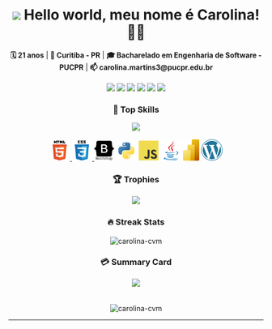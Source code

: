 <h1 align="center"><img src="https://media.giphy.com/media/hvRJCLFzcasrR4ia7z/giphy.gif" width="28"> Hello world, meu nome é Carolina!💁‍♀️ </h1>
<div align="center">
<b>🗓️ 21 anos</b>  |  <b>📍 Curitiba - PR</b>  |  <b>🎓 Bacharelado em Engenharia de Software - PUCPR</b>  |  <b>📫 carolina.martins3@pucpr.edu.br</b>
 <br>
</div>
<br>
<div align="center">
 <a href="https://www.linkedin.com/in/carolina-cvm/" target="_blank"><img src="https://img.shields.io/badge/LinkedIn-0077B5?style=for-the-badge&logo=linkedin&logoColor=white"/></a>
 <a href="https://linktr.ee/carolina.cvm" target="_blank"><img src="https://img.shields.io/badge/linktree-39E09B?style=for-the-badge&logo=linktree&logoColor=white"/></a>
 <a href="https://carolina-cvm.github.io/Carolina-cvm/" target="_blank"><img src="https://img.shields.io/badge/GitHub%20Pages-222222?style=for-the-badge&logo=GitHub%20Pages&logoColor=white"/></a>
 <a href="https://www.w3profile.com/carolina-cvm" target="_blank"><img src="https://img.shields.io/badge/W3Schools-04AA6D?style=for-the-badge&logo=W3Schools&logoColor=white"></a>
 <a href="https://sites.google.com/view/carolina-martins/p%C3%A1gina-inicial" target="_blank"><img src="https://img.shields.io/badge/PowerBI-F2C811?style=for-the-badge&logo=Power%20BI&logoColor=white"></a>
 <a href="https://dev-carolinamartins.pantheonsite.io/" target="_blank"><img src="https://img.shields.io/badge/Wordpress-21759B?style=for-the-badge&logo=wordpress&logoColor=white"></a>
</div>
<h3 align="center">🚀 Top Skills</h3>
<p align="center">
 <img src="https://github-readme-stats.vercel.app/api/top-langs/?username=carolina-cvm&layout=compact&theme=radical">
</p>
<p align="center"><a href="https://www.w3.org/html/" target="_blank" rel="noreferrer"><img src="https://raw.githubusercontent.com/devicons/devicon/master/icons/html5/html5-original-wordmark.svg" alt="html5" width="40" height="40"/></a><a href="https://www.w3schools.com/css/" target="_blank" rel="noreferrer"> <img src="https://raw.githubusercontent.com/devicons/devicon/master/icons/css3/css3-original-wordmark.svg" alt="css3" width="40" height="40"/></a><a href="https://getbootstrap.com" target="_blank" rel="noreferrer"> <img src="https://raw.githubusercontent.com/devicons/devicon/master/icons/bootstrap/bootstrap-plain-wordmark.svg" alt="bootstrap" width="40" height="40"/></a> <a href="https://www.python.org" target="_blank" rel="noreferrer"> <img src="https://raw.githubusercontent.com/devicons/devicon/master/icons/python/python-original.svg" alt="python" width="40" height="40"/></a>
<a href="https://developer.mozilla.org/en-US/docs/Web/JavaScript" target="_blank" rel="noreferrer"><img src="https://raw.githubusercontent.com/devicons/devicon/master/icons/javascript/javascript-original.svg" alt="javascript" width="40" height="40"/></a>
<a href="https://www.java.com" target="_blank" rel="noreferrer"><img src="https://raw.githubusercontent.com/devicons/devicon/master/icons/java/java-original.svg" alt="java" width="40" height="40"/></a>
<a href="https://sites.google.com/view/carolina-martins/p%C3%A1gina-inicial" target="_blank"><img src="Imagens/Power-BI.png" height="42"/></a>
<a href="https://dev-carolinamartins.pantheonsite.io/" target="_blank"><img src="Imagens/worpressimage.png" height="42"/></a>
<h3 align="center">🏆 Trophies</h3>
<p align="center"> 
 <img src="https://github-profile-trophy.vercel.app/?username=carolina-cvm&theme=radical&column=-1&title=Stars,Followers,Commits,Repositories"/> 
</p>
<h3 align="center">🔥 Streak Stats</h3>
<p align="center"><img align="center" src="https://streak-stats.demolab.com?user=carolina-cvm&theme=radical&mode=weekly&type=png" alt="carolina-cvm" /></p> 
<div align="center">
 <h3 align="center">💳 Summary Card</h3>
 <img src="http://github-profile-summary-cards.vercel.app/api/cards/profile-details?username=Carolina-cvm&theme=2077">
</div>
<br>
<p align="center"> <img src="https://komarev.com/ghpvc/?username=carolina-cvm&label=Profile%20views&color=0e75b6&style=for-the-badge&color=blue" alt="carolina-cvm"/ </p>
<hr>
<!--

<p align="center">
 <img src="https://github-readme-stats.vercel.app/api/top-langs/?username=carolina-cvm&layout=compact&theme=radical">
</p>

<div align="center">
 <img src="https://github.com/Carolina-cvm/Carolina-cvm/blob/output/github-contribution-grid-snake.svg">
</div>

![Snake animation](https://github.com/Carolina-cvm/Carolina-cvm/blob/output/github-contribution-grid-snake.svg)

-->
